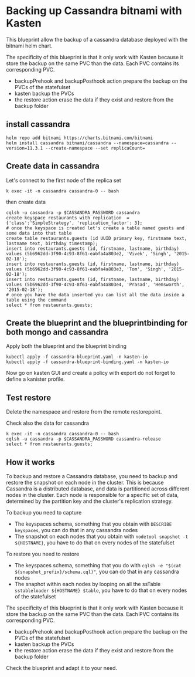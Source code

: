 # Backing up Cassandra bitnami with Kasten 

This blueprint allow the backup of a cassandra database deployed with the bitnami helm chart.

The specificity of this blueprint is that it only work with Kasten because it store the backup on the same PVC than the data. Each PVC contains its corresponding PVC.

- backupPrehook and backupPosthook action prepare the backup on the PVCs of the statefulset
- kasten backup the PVCs
- the restore action erase the data if they exist and restore from the backup folder


## install cassandra

```
helm repo add bitnami https://charts.bitnami.com/bitnami
helm install cassandra bitnami/cassandra --namespace=cassandra --version=11.3.1 --create-namespace --set replicaCount=
```

## Create data in cassandra 

Let's connect to the first node of the replica set
```
k exec -it -n cassandra cassandra-0 -- bash 
```

then create data 
```
cqlsh -u cassandra -p $CASSANDRA_PASSWORD cassandra
create keyspace restaurants with replication  = {'class':'SimpleStrategy', 'replication_factor': 3};
# once the keyspace is created let's create a table named guests and some data into that table
create table restaurants.guests (id UUID primary key, firstname text, lastname text, birthday timestamp);
insert into restaurants.guests (id, firstname, lastname, birthday)  values (5b6962dd-3f90-4c93-8f61-eabfa4a803e2, 'Vivek', 'Singh', '2015-02-18');
insert into restaurants.guests (id, firstname, lastname, birthday)  values (5b6962dd-3f90-4c93-8f61-eabfa4a803e3, 'Tom', 'Singh', '2015-02-18');
insert into restaurants.guests (id, firstname, lastname, birthday)  values (5b6962dd-3f90-4c93-8f61-eabfa4a803e4, 'Prasad', 'Hemsworth', '2015-02-18');
# once you have the data inserted you can list all the data inside a table using the command
select * from restaurants.guests;
```

## Create the blueprint and the blueprintbinding for both mongo and cassandra


Apply both the blueprint and the blueprint binding 
```
kubectl apply -f cassandra-blueprint.yaml -n kasten-io
kubectl apply -f cassandra-blueprint-binding.yaml -n kasten-io 
```

Now go on kasten GUI and create a policy with export do not forget to define a kanister profile.


## Test restore 

Delete the namespace and restore from the remote restorepoint.

Check also the data for cassandra 
```
k exec -it -n cassandra cassandra-0 -- bash 
cqlsh -u cassandra -p $CASSANDRA_PASSWORD cassandra-release
select * from restaurants.guests;
```

## How it works 

To backup and restore a Cassandra database, you need to backup and restore the snapshot on each node in the cluster. This is because Cassandra is a distributed database, and data is partitioned across different nodes in the cluster. Each node is responsible for a specific set of data, determined by the partition key and the cluster's replication strategy.

To backup you need to capture 
- The keyspaces schema, something that you obtain with `DESCRIBE keyspaces`, you can do that in any cassandra nodes
- The snapshot on each nodes that you obtain with `nodetool snapshot -t ${HOSTNAME}`, you have to do that on every nodes of the statefulset

To restore you need to restore  
- The keyspaces schema, something that you do with `cqlsh -e "$(cat ${snapshot_prefix}/schema.cql)"`, you can do that in any cassandra nodes
- The snaphot within each nodes by looping on all the ssTable `sstableloader ${HOSTNAME} $table`, you have to do that on every nodes of the statefulset


The specificity of this blueprint is that it only work with Kasten because it store the backup on the same PVC than the data. Each PVC contains its corresponding PVC.

- backupPrehook and backupPosthook action prepare the backup on the PVCs of the statefulset
- kasten backup the PVCs
- the restore action erase the data if they exist and restore from the backup folder

Check the blueprint and adapt it to your need.